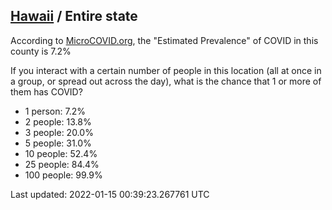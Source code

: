 
## [Hawaii](/united-states/hawaii) / Entire state

According to [MicroCOVID.org](http://microcovid.org),
the "Estimated Prevalence" of COVID in this county is 7.2%

If you interact with a certain number of people in this location
(all at once in a group, or spread out across the day), what is the chance that
1 or more of them has COVID?

- 1 person: 7.2%
- 2 people: 13.8%
- 3 people: 20.0%
- 5 people: 31.0%
- 10 people: 52.4%
- 25 people: 84.4%
- 100 people: 99.9%

Last updated: 2022-01-15 00:39:23.267761 UTC
